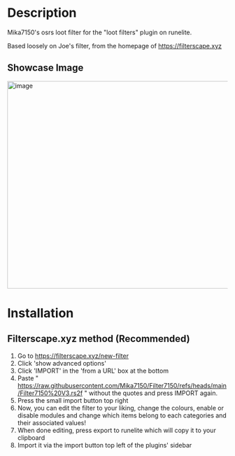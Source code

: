 # Description
Mika7150's osrs loot filter for the "loot filters" plugin on runelite.

Based loosely on Joe's filter, from the homepage of https://filterscape.xyz

## Showcase Image

<img width="588" height="474" alt="image" src="https://github.com/user-attachments/assets/4ed70102-49ec-41f9-97f8-c283651fe56b" />


# Installation

## Filterscape.xyz method (Recommended) 
  1. Go to https://filterscape.xyz/new-filter
  2. Click 'show advanced options'
  3. Click 'IMPORT' in the 'from a URL' box at the bottom
  4. Paste " https://raw.githubusercontent.com/Mika7150/Filter7150/refs/heads/main/Filter7150%20V3.rs2f " without the quotes and press IMPORT again.
  5. Press the small import button top right
  6. Now, you can edit the filter to your liking, change the colours, enable or disable modules and change which items belong to each categories and their associated values!
  7. When done editing, press export to runelite which will copy it to your clipboard
  8. Import it via the import button top left of the plugins' sidebar
